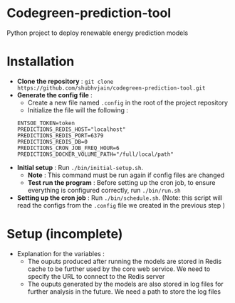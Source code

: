 # Codegreen-prediction-tool
Python project to deploy renewable energy prediction models 


# Installation 

- **Clone the repository** : `git clone https://github.com/shubhvjain/codegreen-prediction-tool.git`
- **Generate the config file** : 
  - Create a new file named  `.config`  in the root of the project repository
  - Initialize the file will the following :
  ```
  ENTSOE_TOKEN=token
  PREDICTIONS_REDIS_HOST="localhost"
  PREDICTIONS_REDIS_PORT=6379
  PREDICTIONS_REDIS_DB=0
  PREDICTIONS_CRON_JOB_FREQ_HOUR=6
  PREDICTIONS_DOCKER_VOLUME_PATH="/full/local/path"
  ```
- **Initial setup** :  Run `./bin/initial-setup.sh`. 
  - **Note** : This command must be run again if config files are changed
  - **Test run the program** : Before setting up the cron job, to ensure everything is configured correctly, run `./bin/run.sh`
- **Setting up the cron job** : Run `./bin/schedule.sh`. (Note: this script will read the configs from the `.config` file we created in the previous step )


# Setup (incomplete)
- Explanation for the variables : 
  - The ouputs produced after running the models are stored in Redis cache to be further used by the core web service. We need to specify the URL to connect to the Redis server
  - The ouputs generated by the models are also stored in log files for further analysis in the future. We need a path to store the log files 